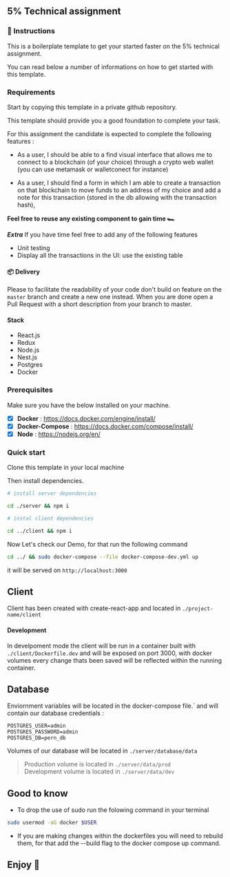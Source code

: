 ## 5% Technical assignment

### 📕 Instructions

This is a boilerplate template to get your started faster on the 5% technical assignment.

You can read below a number of informations on how to get started with this template.

### Requirements

Start by copying this template in a private github repository.

This template should provide you a good foundation to complete your task.

For this assignment the candidate is expected to complete the following features :

- As a user, I should be able to a find visual interface that allows me to connect to a blockchain (of your choice) through a crypto web wallet (you can use metamask or walletconect for instance)

- As a user, I should find a form in which I am able to create a transaction on that blockchain to move funds to an address of my choice and add a note for this transaction (stored in the db allowing with the transaction hash),

**Feel free to reuse any existing component to gain time 🏎️**

**_Extra_**
If you have time feel free to add any of the following features

- Unit testing
- Display all the transactions in the UI: use the existing table

#### 📦 Delivery

Please to facilitate the readability of your code don't build on feature on the `master` branch and create a new one instead.
When you are done open a Pull Request with a short description from your branch to master.

#### Stack

- React.js
- Redux
- Node.js
- Nest.js
- Postgres
- Docker

### Prerequisites

Make sure you have the below installed on your machine.

- [x] **Docker** : https://docs.docker.com/engine/install/
- [x] **Docker-Compose** : https://docs.docker.com/compose/install/
- [x] **Node** : https://nodejs.org/en/

### Quick start

Clone this template in your local machine

Then install dependencies.

```bash
# install server dependencies

cd ./server && npm i

# instal client dependencies

cd ../client && npm i
```

Now Let's check our Demo, for that run the following command

```bash
cd ../ && sudo docker-compose --file docker-compose-dev.yml up
```

it will be served on `http://localhost:3000`

## Client

Client has been created with create-react-app and located in `./project-name/client`

#### Development

In develpoment mode the client will be run in a container built with `./client/Dockerfile.dev` and will be exposed on port 3000, with docker volumes every change thats been saved will be reflected within the running container.

## Database

Enviornment variables will be located in the docker-compose file.`
and will contain our database credentials :

```
POSTGRES_USER=admin
POSTGRES_PASSWORD=admin
POSTGRES_DB=pern_db
```

Volumes of our database will be located in `./server/database/data`

> Production volume is located in `./server/data/prod` </br>
> Development volume is located in `./server/data/dev`

## Good to know

- To drop the use of sudo run the folowing command in your terminal

```bash
sudo usermod -aG docker $USER
```

- If you are making changes within the dockerfiles you will need to rebuild them, for that add the --build flag to the docker compose up command.

## Enjoy 🎉
